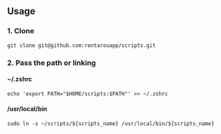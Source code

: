 ## Usage

### 1. Clone
```
git clone git@github.com:rentarouapp/scripts.git
```

### 2. Pass the path or linking
#### ~/.zshrc
```
echo 'export PATH="$HOME/scripts:$PATH"' >> ~/.zshrc
```
#### /usr/local/bin
```
sudo ln -s ~/scripts/${scripts_name} /usr/local/bin/${scripts_name}
```
